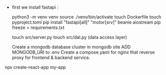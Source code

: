- first we install fastapi : 
    
    python3 -m venv venv
    source ./venv/bin/activate 
    touch Dockerfile
    touch pyproject.toml
    pip install "fastapi[all]" "motor[srv]" beanie aiostream
    pip freeze > requirements.txt

    touch src/server.py
    touch src/dal.py (data access layer)

    Create a mongodb database cluster in mongodb site
    ADD MONGODB_URI to .env
    Create a compose.yaml for nginx that reverse proxy for frontend & backend service.

npx create-react-app my-app 



   
   